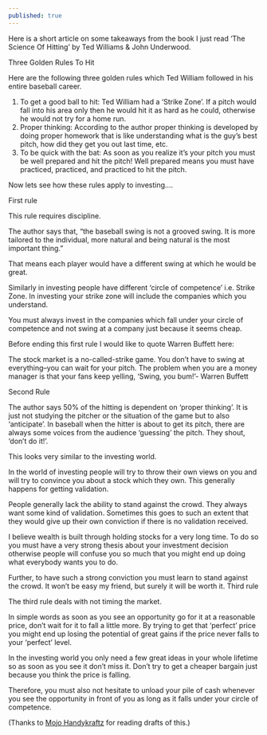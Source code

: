 ```yaml
---
published: true
---
```

Here is a short article on some takeaways from the book I just read ‘The Science Of Hitting’ by Ted Williams & John Underwood.

Three Golden Rules To Hit

Here are the following three golden rules which Ted William followed in his entire baseball career.

1. To get a good ball to hit: Ted William had a ‘Strike Zone’. If a pitch would fall into his area only then he would hit it as hard as he could, otherwise he would not try for a home run.
2. Proper thinking: According to the author proper thinking is developed by doing proper homework that is like understanding what is the guy’s best pitch, how did they get you out last time, etc.
3. To be quick with the bat: As soon as you realize it’s your pitch you must be well prepared and hit the pitch! Well prepared means you must have practiced, practiced, and practiced to hit the pitch.

Now lets see how these rules apply to investing….

First rule

This rule requires discipline.

The author says that, “the baseball swing is not a grooved swing. It is more tailored to the individual, more natural and being natural is the most important thing.”

That means each player would have a different swing at which he would be great.

Similarly in investing people have different ‘circle of competence’ i.e. Strike Zone. In investing your strike zone will include the companies which you understand.

You must always invest in the companies which fall under your circle of competence and not swing at a company just because it seems cheap.

Before ending this first rule I would like to quote Warren Buffett here:

The stock market is a no-called-strike game. You don’t have to swing at everything–you can wait for your pitch. The problem when you are a money manager is that your fans keep yelling, ‘Swing, you bum!’- Warren Buffett

Second Rule

The author says 50% of the hitting is dependent on ‘proper thinking’. It is just not studying the pitcher or the situation of the game but to also ‘anticipate’. In baseball when the hitter is about to get its pitch, there are always some voices from the audience ‘guessing’ the pitch. They shout, ‘don’t do it!’.

This looks very similar to the investing world.

In the world of investing people will try to throw their own views on you and will try to convince you about a stock which they own. This generally happens for getting validation.

People generally lack the ability to stand against the crowd. They always want some kind of validation. Sometimes this goes to such an extent that they would give up their own conviction if there is no validation received.

I believe wealth is built through holding stocks for a very long time. To do so you must have a very strong thesis about your investment decision otherwise people will confuse you so much that you might end up doing what everybody wants you to do.

Further, to have such a strong conviction you must learn to stand against the crowd. It won’t be easy my friend, but surely it will be worth it.
Third rule

The third rule deals with not timing the market.

In simple words as soon as you see an opportunity go for it at a reasonable price, don’t wait for it to fall a little more. By trying to get that ‘perfect’ price you might end up losing the potential of great gains if the price never falls to your ‘perfect’ level.

In the investing world you only need a few great ideas in your whole lifetime so as soon as you see it don’t miss it. Don’t try to get a cheaper bargain just because you think the price is falling.

Therefore, you must also not hesitate to unload your pile of cash whenever you see the opportunity in front of you as long as it falls under your circle of competence.

(Thanks to [Mojo Handykraftz](https://www.mojohandykraftz.com/) for reading drafts of this.)
